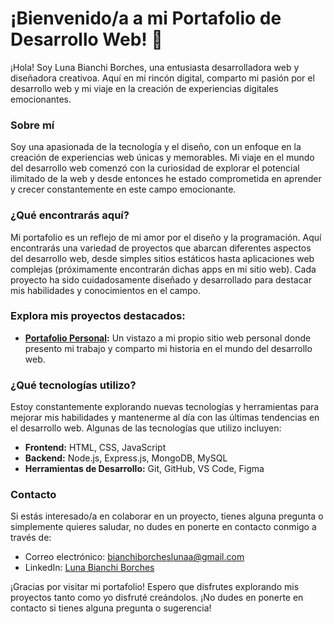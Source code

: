 # ¡Bienvenido/a a mi Portafolio de Desarrollo Web! 🚀

¡Hola! Soy Luna Bianchi Borches, una entusiasta desarrolladora web y diseñadora creativoa. Aquí en mi rincón digital, comparto mi pasión por el desarrollo web y mi viaje en la creación de experiencias digitales emocionantes.

### Sobre mí
Soy una apasionada de la tecnología y el diseño, con un enfoque en la creación de experiencias web únicas y memorables. Mi viaje en el mundo del desarrollo web comenzó con la curiosidad de explorar el potencial ilimitado de la web y desde entonces he estado comprometida en aprender y crecer constantemente en este campo emocionante.

### ¿Qué encontrarás aquí?
Mi portafolio es un reflejo de mi amor por el diseño y la programación. Aquí encontrarás una variedad de proyectos que abarcan diferentes aspectos del desarrollo web, desde simples sitios estáticos hasta aplicaciones web complejas (próximamente encontrarán dichas apps en mi sitio web). Cada proyecto ha sido cuidadosamente diseñado y desarrollado para destacar mis habilidades y conocimientos en el campo.

### Explora mis proyectos destacados:
- **[Portafolio Personal](https://lunabianchib.github.io):** Un vistazo a mi propio sitio web personal donde presento mi trabajo y comparto mi historia en el mundo del desarrollo web.

### ¿Qué tecnologías utilizo?
Estoy constantemente explorando nuevas tecnologías y herramientas para mejorar mis habilidades y mantenerme al día con las últimas tendencias en el desarrollo web. Algunas de las tecnologías que utilizo incluyen:

- **Frontend:** HTML, CSS, JavaScript
- **Backend:** Node.js, Express.js, MongoDB, MySQL
- **Herramientas de Desarrollo:** Git, GitHub, VS Code, Figma

### Contacto
Si estás interesado/a en colaborar en un proyecto, tienes alguna pregunta o simplemente quieres saludar, no dudes en ponerte en contacto conmigo a través de:

- Correo electrónico: bianchiborcheslunaa@gmail.com
- LinkedIn: [Luna Bianchi Borches]([https://www.linkedin.com/in/luna-bianchi-borches-005801205/])

¡Gracias por visitar mi portafolio! Espero que disfrutes explorando mis proyectos tanto como yo disfruté creándolos. ¡No dudes en ponerte en contacto si tienes alguna pregunta o sugerencia!

